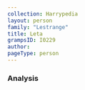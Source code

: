 ```yaml
---
collection: Harrypedia
layout: person
family: "Lestrange"
title: Leta
grampsID: I0229
author:
pageType: person
---
```


### Analysis
